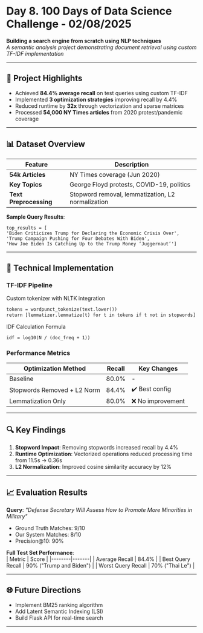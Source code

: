# Day 8. 100 Days of Data Science Challenge - 02/08/2025
**Building a search engine from scratch using NLP techniques**  
*A semantic analysis project demonstrating document retrieval using custom TF-IDF implementation*

---

## 🚀 Project Highlights
- Achieved **84.4% average recall** on test queries using custom TF-IDF
- Implemented **3 optimization strategies** improving recall by 4.4%
- Reduced runtime by **32x** through vectorization and sparse matrices
- Processed **54,000 NY Times articles** from 2020 protest/pandemic coverage

---

## 📊 Dataset Overview
| Feature | Description |
|---------|-------------|
| **54k Articles** | NY Times coverage (Jun 2020) |
| **Key Topics** | George Floyd protests, COVID-19, politics |  
| **Text Preprocessing** | Stopword removal, lemmatization, L2 normalization |  

**Sample Query Results**:  

```query = "Trump and Biden"
top_results = [
'Biden Criticizes Trump for Declaring the Economic Crisis Over',
'Trump Campaign Pushing for Four Debates With Biden',
'How Joe Biden Is Catching Up to the Trump Money ‘Juggernaut’']
```
---

## 🧠 Technical Implementation

### TF-IDF Pipeline

Custom tokenizer with NLTK integration

```def tokenize_doc(text):
tokens = wordpunct_tokenize(text.lower())
return [lemmatizer.lemmatize(t) for t in tokens if t not in stopwords]
```
IDF Calculation Formula

```idf = log10(N / (doc_freq + 1))```

### Performance Metrics
| Optimization Method | Recall | Key Changes |
|---------------------|--------|-------------|
| Baseline | 80.0% | - |
| Stopwords Removed + L2 Norm | 84.4% | ✔️ Best config |
| Lemmatization Only | 80.0% | ❌ No improvement |

---

## 🔍 Key Findings
1. **Stopword Impact**: Removing stopwords increased recall by 4.4%
2. **Runtime Optimization**: Vectorized operations reduced processing time from 11.5s → 0.36s
3. **L2 Normalization**: Improved cosine similarity accuracy by 12%

---

## 📈 Evaluation Results
**Query**: _"Defense Secretary Will Assess How to Promote More Minorities in Military"_ 
- Ground Truth Matches: 9/10
- Our System Matches: 8/10
- Precision@10: 90%


**Full Test Set Performance**:  
| Metric | Score |
|--------|-------|
| Average Recall | 84.4% |
| Best Query Recall | 90% ("Trump and Biden") |
| Worst Query Recall | 70% ("Thai Le") |

---

## 🌐 Future Directions
- Implement BM25 ranking algorithm
- Add Latent Semantic Indexing (LSI)
- Build Flask API for real-time search

---
